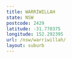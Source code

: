 ```yaml
---
title: WARRIWILLAH
state: NSW
postcode: 2429
latitude: -31.770375
longitude: 152.292395
url: /nsw/warriwillah/
layout: suburb
---
```

